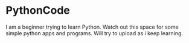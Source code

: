 # PythonCode
I am a beginner trying to learn Python. Watch out this space for some simple python apps and programs.
Will try to upload as i keep learning.
